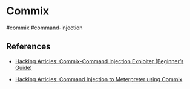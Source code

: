 # Commix

#commix #command-injection

## References

- [Hacking Articles: Commix-Command Injection Exploiter (Beginner’s Guide)](https://www.hackingarticles.in/commix-command-injection-exploiter-beginners-guide/)

- [Hacking Articles: Command Injection to Meterpreter using Commix](https://www.hackingarticles.in/command-injection-meterpreter-using-commix/)